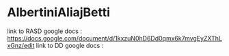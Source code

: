 # AlbertiniAliajBetti

link to RASD google docs :
https://docs.google.com/document/d/1kxzuN0hD6Dd0qmx6k7mvgEyZXThLxGnz/edit
link to DD google docs :
